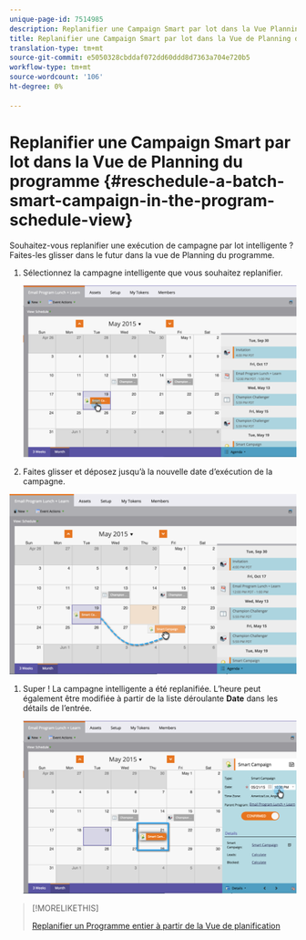 ```yaml
---
unique-page-id: 7514985
description: Replanifier une Campaign Smart par lot dans la Vue Planning du programme - Docs marketing - Documentation du produit
title: Replanifier une Campaign Smart par lot dans la Vue de Planning du programme
translation-type: tm+mt
source-git-commit: e5050328cbddaf072dd60ddd8d7363a704e720b5
workflow-type: tm+mt
source-wordcount: '106'
ht-degree: 0%

---
```



# Replanifier une Campaign Smart par lot dans la Vue de Planning du programme {#reschedule-a-batch-smart-campaign-in-the-program-schedule-view}

Souhaitez-vous replanifier une exécution de campagne par lot intelligente ? Faites-les glisser dans le futur dans la vue de Planning du programme.

1. Sélectionnez la campagne intelligente que vous souhaitez replanifier.

   ![](assets/image2015-5-19-12-3a8-3a28.png)

1. Faites glisser et déposez jusqu’à la nouvelle date d’exécution de la campagne.

![](assets/image2015-5-19-12-3a12-3a1.png)

1. Super ! La campagne intelligente a été replanifiée. L’heure peut également être modifiée à partir de la liste déroulante **Date** dans les détails de l’entrée.

   ![](assets/image2015-5-19-12-3a15-3a38.png)

>[!MORELIKETHIS]
>
>[Replanifier un Programme entier à partir de la Vue de planification](/help/marketo/product-docs/core-marketo-concepts/programs/program-schedule-view/rescheduling-an-entire-program-from-the-schedule-view.md)

